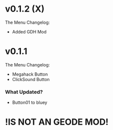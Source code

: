 # v0.1.2 (X)
The Menu Changelog:
- Added GDH Mod

# v0.1.1
The Menu Changelog:
- Megahack Button
- ClickSound Button

### What Updated?
- Button01 to bluey

# !IS NOT AN GEODE MOD!
